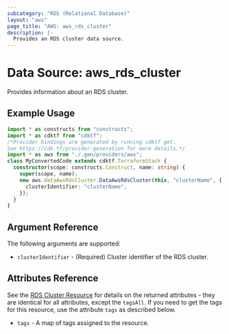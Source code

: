 ```yaml
---
subcategory: "RDS (Relational Database)"
layout: "aws"
page_title: "AWS: aws_rds_cluster"
description: |-
  Provides an RDS cluster data source.
---
```


# Data Source: aws_rds_cluster

Provides information about an RDS cluster.

## Example Usage

```typescript
import * as constructs from "constructs";
import * as cdktf from "cdktf";
/*Provider bindings are generated by running cdktf get.
See https://cdk.tf/provider-generation for more details.*/
import * as aws from "./.gen/providers/aws";
class MyConvertedCode extends cdktf.TerraformStack {
  constructor(scope: constructs.Construct, name: string) {
    super(scope, name);
    new aws.dataAwsRdsCluster.DataAwsRdsCluster(this, "clusterName", {
      clusterIdentifier: "clusterName",
    });
  }
}

```

## Argument Reference

The following arguments are supported:

* `clusterIdentifier` - (Required) Cluster identifier of the RDS cluster.

## Attributes Reference

See the [RDS Cluster Resource](/docs/providers/aws/r/rds_cluster.html) for details on the
returned attributes - they are identical for all attributes, except the `tagsAll`. If you need to get the tags for this resource, use the attribute `tags` as described below.

* `tags` - A map of tags assigned to the resource.

<!-- cache-key: cdktf-0.17.0-pre.15 input-07931e4107b9ceb7238b9fb79a7d4c50f10de5e00e2f15e1fad573e008cc1ee6 -->